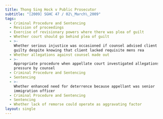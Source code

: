 ```yaml
---
title: Thong Sing Hock v Public Prosecutor
subtitle: "[2009] SGHC 47 / 02\_March\_2009"
tags:
  - Criminal Procedure and Sentencing
  - Revision of proceedings
  - Exercise of revisionary powers where there was plea of guilt
  - Whether court should go behind plea of guilt
  - >-
    Whether serious injustice was occasioned if counsel advised client to plead
    guilty despite knowing that client lacked requisite mens rea
  - Whether allegations against counsel made out
  - >-
    Appropriate procedure when appellate court investigated allegations of
    pressure by counsel
  - Criminal Procedure and Sentencing
  - Sentencing
  - >-
    Whether enhanced need for deterrence because appellant was senior
    immigration officer
  - Criminal Procedure and Sentencing
  - Sentencing
  - Whether lack of remorse could operate as aggravating factor
layout: single
---
```



